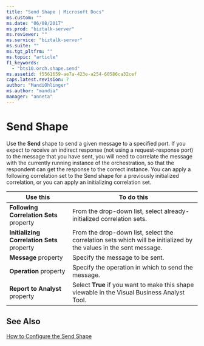 ```yaml
---
title: "Send Shape | Microsoft Docs"
ms.custom: ""
ms.date: "06/08/2017"
ms.prod: "biztalk-server"
ms.reviewer: ""
ms.service: "biztalk-server"
ms.suite: ""
ms.tgt_pltfrm: ""
ms.topic: "article"
f1_keywords: 
  - "bts10.orch.shape.send"
ms.assetid: f5561659-ae7a-423e-a254-60586ca32cef
caps.latest.revision: 7
author: "MandiOhlinger"
ms.author: "mandia"
manager: "anneta"
---
```

# Send Shape
Use the **Send** shape to send a given message to a specified port. If you expect to receive an indirect response (not using a request-response port) to the message that you have sent, you will need to correlate the message with the currently running instance of the orchestration, so that the respondent can get the response to the correct instance. You can apply a following correlation set to the Send shape for a previously initialized correlation, or you can apply an initializing correlation set.  
  
|Use this|To do this|  
|--------------|----------------|  
|**Following Correlation Sets** property|From the drop-down list, select already-initialized correlation sets.|  
|**Initializing Correlation Sets** property|From the drop-down list, select the correlation sets which will be initialized by the values in the sent message.|  
|**Message** property|Specify the message to be sent.|  
|**Operation** property|Specify the operation in which to send the message.|  
|**Report to Analyst** property|Select **True** if you want to make this shape viewable in the Visual Business Analyst Tool.|  
  
## See Also  
 [How to Configure the Send Shape](../core/how-to-configure-the-send-shape.md)